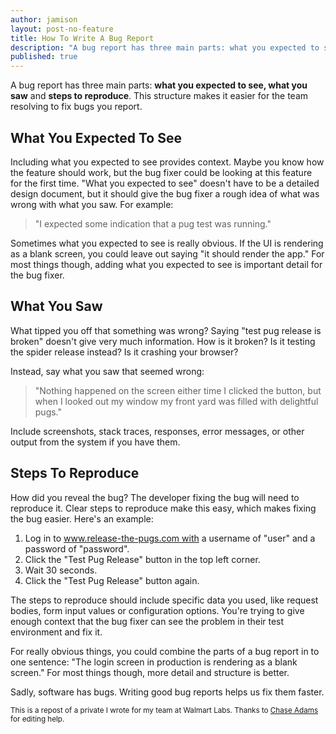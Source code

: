 ```yaml
---
author: jamison
layout: post-no-feature
title: How To Write A Bug Report
description: "A bug report has three main parts: what you expected to see, what you saw and steps to reproduce."
published: true
---
```


A bug report has three main parts: **what you expected to see, what you saw** and **steps to reproduce**. This structure makes it easier for the team resolving to fix bugs you report.

## What You Expected To See

Including what you expected to see provides context. Maybe you know how the feature should work, but the bug fixer could be looking at this feature for the first time. "What you expected to see" doesn't have to be a detailed design document, but it should give the bug fixer a rough idea of what was wrong with what you saw. For example:

> "I expected some indication that a pug test was running."

Sometimes what you expected to see is really obvious. If the UI is rendering as a blank screen, you could leave out saying "it should render the app." For most things though, adding what you expected to see is important detail for the bug fixer.

## What You Saw

What tipped you off that something was wrong? Saying "test pug release is broken" doesn't give very much information. How is it broken? Is it testing the spider release instead? Is it crashing your browser?

Instead, say what you saw that seemed wrong:

> "Nothing happened on the screen either time I clicked the button, but when I looked out my window my front yard was filled with delightful pugs."

Include screenshots, stack traces, responses, error messages, or other output from the system if you have them.

## Steps To Reproduce

How did you reveal the bug? The developer fixing the bug will need to reproduce it. Clear steps to reproduce make this easy, which makes fixing the bug easier. Here's an example:

1. Log in to www.release-the-pugs.com with a username of "user" and a password of "password".
2. Click the "Test Pug Release" button in the top left corner.
3. Wait 30 seconds.
4. Click the "Test Pug Release" button again.

The steps to reproduce should include specific data you used, like request bodies, form input values or configuration options. You're trying to give enough context that the bug fixer can see the problem in their test environment and fix it.

For really obvious things, you could combine the parts of a bug report in to one sentence: "The login screen in production is rendering as a blank screen." For most things though, more detail and structure is better.

Sadly, software has bugs. Writing good bug reports helps us fix them faster.

<small>This is a repost of a private I wrote for my team at Walmart Labs. Thanks to [Chase Adams](https://twitter.com/chaseadamsio/) for editing help.</small>
